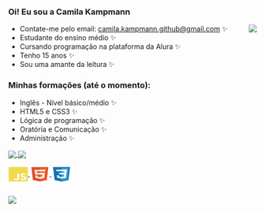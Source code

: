 ### Oi! Eu sou a Camila Kampmann

<div>
    <img align="right" height="250" src="https://c.tenor.com/ubkgsEHmfe4AAAAC/anime-aesthetic.gif">
</div>

- Contate-me pelo email: camila.kampmann.github@gmail.com ✨
- Estudante do ensino médio ✨
- Cursando programação na plataforma da Alura ✨
- Tenho 15 anos ✨
- Sou uma amante da leitura ✨

### Minhas formações (até o momento): </h2>
- Inglês - Nível básico/médio ✨
- HTML5 e CSS3 ✨
- Lógica de programação ✨
- Oratória e Comunicação ✨
- Administração ✨

<div>
  <a href="https://github.com/CamilaKampmann">
  <img height="140em" align="center" src="https://github-readme-stats.vercel.app/api?username=CamilaKampmann&show_icons=true&theme=omni&include_all_commits=true&count_private=true"/>
  <img height="120em" align="center" src="https://github-readme-stats.vercel.app/api/top-langs/?username=CamilaKampmann&layout=compact&langs_count=7&theme=omni"/>  
</div>
  
<div style="display: inline_block"> <br>
  <img align="center" alt="Camila-Js" height="30" width="40" src="https://raw.githubusercontent.com/devicons/devicon/master/icons/javascript/javascript-plain.svg">
  <img align="center" alt="Camila-HTML" height="30" width="40" src="https://raw.githubusercontent.com/devicons/devicon/master/icons/html5/html5-original.svg">
  <img align="center" alt="Camila-CSS" height="30" width="40" src="https://raw.githubusercontent.com/devicons/devicon/master/icons/css3/css3-original.svg">
</div>
   
##

<div>
  <a href = "mailto:camila.kampmann.github@gmail.com"> <img src="https://img.shields.io/badge/-Gmail-%23333?style=for-the-badge&logo=gmail&logoColor=white" target="_blank"> </a>
</div>
